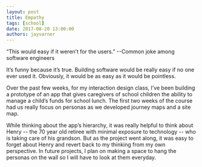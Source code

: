 ```yaml
---
layout: post
title: Empathy
tags: [school]
date: 2017-08-20 13:00:00
authors: jayvarner
---
```


“This would easy if it weren’t for the users.” --Common joke among software engineers

It’s funny because it’s true. Building software would be really easy if no one ever used it. Obviously, it would be as easy as it would be pointless.

Over the past few weeks, for my interaction design class, I’ve been building a prototype of an app that gives caregivers of school children the ability to manage a child’s funds for school lunch. The first two weeks of the course had us really focus on personas as we developed journey maps and a site map.

While thinking about the app’s hierarchy, it was really helpful to think about Henry -- the 70 year old retiree with minimal exposure to technology -- who is taking care of his grandson. But as the project went along, it was easy to forget about Henry and revert back to my thinking from my own perspective. In future projects, I plan on making a space to hang the personas on the wall so I will have to look at them everyday. 